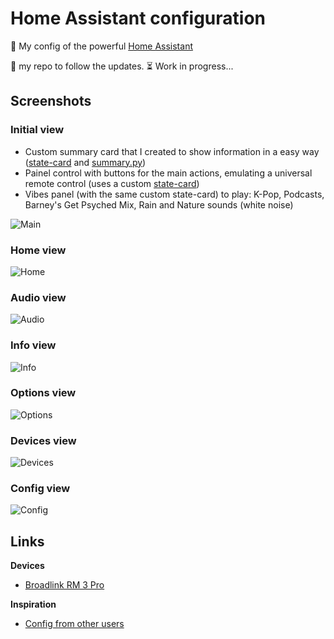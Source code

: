 # Home Assistant configuration

:house_with_garden: My config of the powerful [Home Assistant](https://home-assistant.io/)

:star2: my repo to follow the updates. :hourglass_flowing_sand: Work in progress...


## Screenshots

### Initial view
* Custom summary card that I created to show information in a easy way ([state-card](https://github.com/maattdiy/home-assistant-config/blob/master/www/custom_ui/state-card-value_only.html) and [summary.py](https://github.com/maattdiy/home-assistant-config/blob/master/python_scripts/summary.py))
* Painel control with buttons for the main actions, emulating a universal remote control (uses a custom [state-card](https://community.home-assistant.io/t/custom-ui-button-panel/29513))
* Vibes panel (with the same custom state-card) to play: K-Pop, Podcasts, Barney's Get Psyched Mix, Rain and Nature sounds (white noise)

![Main](https://github.com/maattdiy/home-assistant-config/raw/master/screenshots/main.png)

### Home view
![Home](https://github.com/maattdiy/home-assistant-config/raw/master/screenshots/home.png)

### Audio view
![Audio](https://github.com/maattdiy/home-assistant-config/raw/master/screenshots/audio.png)

### Info view
![Info](https://github.com/maattdiy/home-assistant-config/raw/master/screenshots/info.png)

### Options view
![Options](https://github.com/maattdiy/home-assistant-config/raw/master/screenshots/options.png)

### Devices view
![Devices](https://github.com/maattdiy/home-assistant-config/raw/master/screenshots/devices.png)

### Config view
![Config](https://github.com/maattdiy/home-assistant-config/raw/master/screenshots/config.png)


## Links

**Devices**
* [Broadlink RM 3 Pro](http://www.ibroadlink.com/rm/)


**Inspiration**
* [Config from other users](https://github.com/search?o=desc&q=topic%3Ahome-assistant-config&s=stars&type=Repositories)
